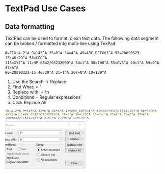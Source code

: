# TextPad Use Cases
## Data formatting
TextPad can be used to format, clean text data. The following data segment can be broken / formatted into multi-line using TexPad

```shell
8=FIX.4.2^A 9=145^A 35=D^A 34=4^A 49=ABC_DEFG01^A 52=20090323-15:40:29^A 56=CCG^A
115=XYZ^A 11=NF 0542/03232009^A 54=1^A 38=100^A 55=CVS^A 40=1^A 59=0^A 47=A^A
60=20090323-15:40:29^A 21=1^A 207=N^A 10=139^A 
```
1. Use the Search -> Replace 
2. Find What: = \^
3. Replace with: = \n
4. Conditions = Regular expressions
5. Click Replace All

![Replace](images/textpad-multiline.png)
